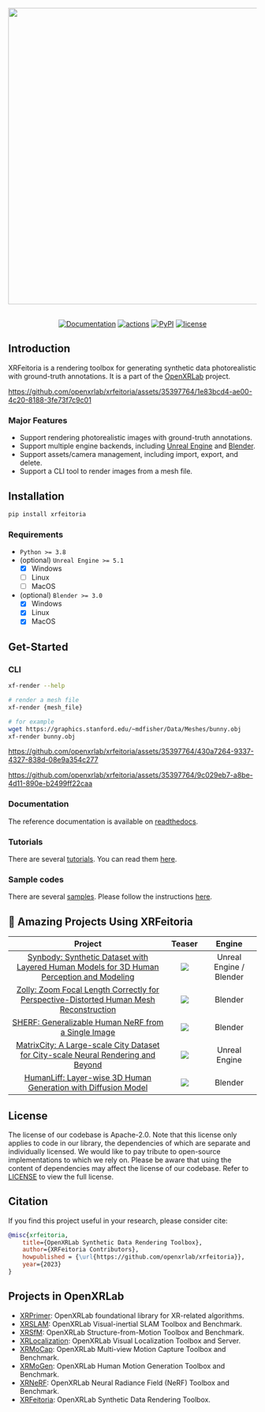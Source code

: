 <br/>

<div align="center">
    <img src="https://raw.githubusercontent.com/openxrlab/xrfeitoria/main/resources/xrfeitoria-logo.png" width="600"/>
</div>

<br/>

<div align="center">

[![Documentation](https://readthedocs.org/projects/xrfeitoria/badge/?version=latest)](https://xrfeitoria.readthedocs.io/en/latest/?badge=latest)
[![actions](https://github.com/openxrlab/xrfeitoria/workflows/lint/badge.svg)](https://github.com/openxrlab/xrfeitoria/actions)
[![PyPI](https://img.shields.io/pypi/v/xrfeitoria)](https://pypi.org/project/xrfeitoria/)
[![license](https://img.shields.io/badge/License-Apache%202.0-blue.svg)](https://www.apache.org/licenses/LICENSE-2.0)

</div>

## Introduction

XRFeitoria is a rendering toolbox for generating synthetic data photorealistic with ground-truth annotations.
It is a part of the [OpenXRLab](https://openxrlab.org.cn/) project.

https://github.com/openxrlab/xrfeitoria/assets/35397764/1e83bcd4-ae00-4c20-8188-3fe73f7c9c01

### Major Features

- Support rendering photorealistic images with ground-truth annotations.
- Support multiple engine backends, including [Unreal Engine](https://www.unrealengine.com/) and [Blender](https://www.blender.org/).
- Support assets/camera management, including import, export, and delete.
- Support a CLI tool to render images from a mesh file.

## Installation

```bash
pip install xrfeitoria
```

### Requirements

- `Python >= 3.8`
- (optional) `Unreal Engine >= 5.1`
    - [x] Windows
    - [ ] Linux
    - [ ] MacOS
- (optional) `Blender >= 3.0`
    - [x] Windows
    - [x] Linux
    - [x] MacOS

## Get-Started

### CLI

```bash
xf-render --help

# render a mesh file
xf-render {mesh_file}

# for example
wget https://graphics.stanford.edu/~mdfisher/Data/Meshes/bunny.obj
xf-render bunny.obj
```

https://github.com/openxrlab/xrfeitoria/assets/35397764/430a7264-9337-4327-838d-08e9a354c277

https://github.com/openxrlab/xrfeitoria/assets/35397764/9c029eb7-a8be-4d11-890e-b2499ff22caa

### Documentation

The reference documentation is available on [readthedocs](https://xrfeitoria.readthedocs.io/en/latest/).

### Tutorials

There are several [tutorials](/tutorials/).
You can read them [here](https://xrfeitoria.readthedocs.io/en/latest/src/Tutorials.html).


### Sample codes

There are several [samples](/samples/).
Please follow the instructions [here](/samples/README.md).



## :rocket: Amazing Projects Using XRFeitoria

| Project | Teaser | Engine |
| :---: | :---: | :---: |
| [Synbody: Synthetic Dataset with Layered Human Models for 3D Human Perception and Modeling](https://synbody.github.io/) | <img src="https://synbody.github.io/static/teaser.png"/> | Unreal Engine / Blender |
| [Zolly: Zoom Focal Length Correctly for Perspective-Distorted Human Mesh Reconstruction](https://wenjiawang0312.github.io/projects/zolly/) | <img src="https://openxrlab-share.oss-cn-hongkong.aliyuncs.com/xrfeitoria/pics/zolly.jpg"/> | Blender |
| [SHERF: Generalizable Human NeRF from a Single Image](https://skhu101.github.io/SHERF/) | <img src="https://github.com/skhu101/SHERF/raw/main/img/SHERF_teaser.png"/> | Blender |
| [MatrixCity: A Large-scale City Dataset for City-scale Neural Rendering and Beyond](https://city-super.github.io/matrixcity/) | <img src="https://city-super.github.io/matrixcity/img/teaser.jpg"/> | Unreal Engine |
| [HumanLiff: Layer-wise 3D Human Generation with Diffusion Model](https://skhu101.github.io/HumanLiff/) | <img src="https://skhu101.github.io/HumanLiff/HumanLiff%20-%20Project%20Page_files/SHERF_teaser.png"/> | Blender |

## License

The license of our codebase is Apache-2.0. Note that this license only applies to code in our library, the dependencies of which are separate and individually licensed. We would like to pay tribute to open-source implementations to which we rely on. Please be aware that using the content of dependencies may affect the license of our codebase. Refer to [LICENSE](LICENSE) to view the full license.

## Citation

If you find this project useful in your research, please consider cite:

```bibtex
@misc{xrfeitoria,
    title={OpenXRLab Synthetic Data Rendering Toolbox},
    author={XRFeitoria Contributors},
    howpublished = {\url{https://github.com/openxrlab/xrfeitoria}},
    year={2023}
}
```


## Projects in OpenXRLab

- [XRPrimer](https://github.com/openxrlab/xrprimer): OpenXRLab foundational library for XR-related algorithms.
- [XRSLAM](https://github.com/openxrlab/xrslam): OpenXRLab Visual-inertial SLAM Toolbox and Benchmark.
- [XRSfM](https://github.com/openxrlab/xrsfm): OpenXRLab Structure-from-Motion Toolbox and Benchmark.
- [XRLocalization](https://github.com/openxrlab/xrlocalization): OpenXRLab Visual Localization Toolbox and Server.
- [XRMoCap](https://github.com/openxrlab/xrmocap): OpenXRLab Multi-view Motion Capture Toolbox and Benchmark.
- [XRMoGen](https://github.com/openxrlab/xrmogen): OpenXRLab Human Motion Generation Toolbox and Benchmark.
- [XRNeRF](https://github.com/openxrlab/xrnerf): OpenXRLab Neural Radiance Field (NeRF) Toolbox and Benchmark.
- [XRFeitoria](https://github.com/openxrlab/xrfeitoria): OpenXRLab Synthetic Data Rendering Toolbox.
